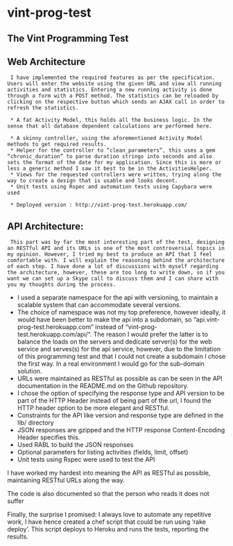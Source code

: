 vint-prog-test
==============

## The Vint Programming Test

## Web Architecture

     I have implemented the required features as per the specification. Users will enter the website using the given URL and view all running activities and statistics. Entering a new running activity is done through a form with a POST method. The statistics can be reloaded by clicking on the respective button which sends an AJAX call in order to refresh the statistics.

     * A fat Activity Model, this holds all the business logic. In the sense that all database dependent calculations are performed here.
  
     * A skinny controller, using the aforementioned Activity Model methods to get required results.
     * Helper for the controller to “clean_parameters”, this uses a gem “chronic_duration” to parse duration strings into seconds and also sets the format of the date for my application. Since this is more or less a generic method I saw it best to be in the ActivitiesHelper.
     * Views for the requested controllers were written, trying along the way to create a design that is usable and looks decent.
     * Unit tests using Rspec and automation tests using Capybara were used
  
     * Deployed version : http://vint-prog-test.herokuapp.com/
   
 
## API Architecture:

     This part was by far the most interesting part of the test, designing an RESTful API and its URLs is one of the most controversial topics in my opinion. However, I tried my best to produce an API that I feel comfortable with. I will explain the reasoning behind the architecture of each step. I have done a lot of discussions with myself regarding the architecture, however, these are too long to write down, so if you want we can set up a Skype call to discuss them and I can share with you my thoughts during the process.



   * I used a separate namespace for the api with versioning, to maintain a scalable system that can accommodate several versions. 
   * The choice of namespace was not my top preference, however ideally, it would have been better to make the api into a subdomain, so “api.vint-prog-test.herokuapp.com”  instead of “vint-prog-test.herokuapp.com/api/“. The reason I would prefer the latter is to balance the loads on the servers and dedicate server(s) for the web service and serves(s) for the api service, however, due to the limitation of this programming test and that I could not create a subdomain I chose the first way. In a real environment I would go for the sub-domain solution.
   * URLs were maintained as RESTful as possible as can be seen in the API documentation in the README.md on the Github repository.
   * I chose the option of specifying the response type and API version to be part of the HTTP Header instead of being part of the url, I found the HTTP header option to be more elegant and RESTful.
   * Constraints for the API like version and response type are defined in the lib/ directory
   * JSON responses are gzipped and the HTTP response Content-Encoding Header specifies this.
   * Used RABL to build the JSON responses
   * Optional parameters for listing activities  (fields, limit, offset)
   * Unit tests using Rspec were used to test the API



I have worked my hardest into meaning the API as RESTful as possible, maintaining RESTful URLs along the way.

The code is also documented so that the person who reads it does not suffer


Finally, the surprise I promised:
     I always love to automate any repetitive work, I have hence created a chef script that could be run using
     ‘rake deploy’. This script deploys to Heroku and runs the tests, reporting the results.

